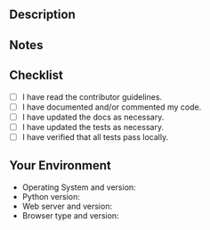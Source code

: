 ## Description
<!-- Provide a detailed description of your changes. -->

## Notes
<!-- Optionally include some notes for the reviewers. -->

## Checklist
<!-- You may remove any checks that do not apply. -->

* [ ] I have read the contributor guidelines.
* [ ] I have documented and/or commented my code.
* [ ] I have updated the docs as necessary.
* [ ] I have updated the tests as necessary.
* [ ] I have verified that all tests pass locally.

## Your Environment
<!-- Include as many relevant details about your environment as possible. -->

* Operating System and version:
* Python version:
* Web server and version:
* Browser type and version:
